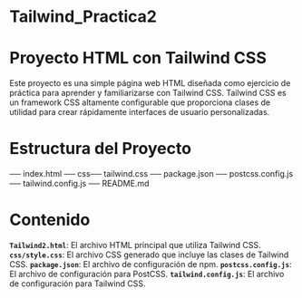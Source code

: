 # Tailwind_Practica2

# Proyecto HTML con Tailwind CSS
Este proyecto es una simple página web HTML diseñada como ejercicio de práctica para aprender y familiarizarse con Tailwind CSS. Tailwind CSS es un framework CSS altamente configurable que proporciona clases de utilidad para crear rápidamente interfaces de usuario personalizadas.

# Estructura del Proyecto
── index.html
── css── tailwind.css
── package.json
── postcss.config.js
── tailwind.config.js
── README.md

# Contenido
**`Tailwind2.html`**: El archivo HTML principal que utiliza Tailwind CSS.
**`css/style.css`**: El archivo CSS generado que incluye las clases de Tailwind CSS.
**`package.json`**: El archivo de configuración de npm.
**`postcss.config.js`**: El archivo de configuración para PostCSS.
**`tailwind.config.js`**: El archivo de configuración para Tailwind CSS.
